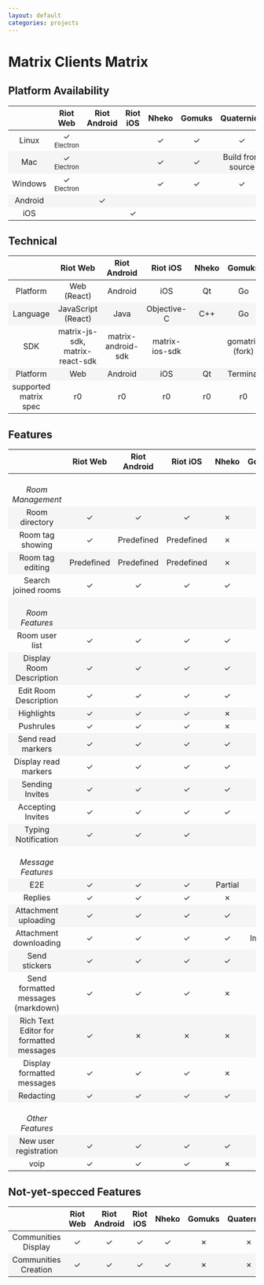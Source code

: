 ```yaml
---
layout: default
categories: projects
---
```


<style>
table {
    width: 100%
}

table tr td {
    width: 8%
}

table tr td:nth-child(1) {
    width: 20%
}

#document table:first-of-type tr td:nth-child(1) {
  white-space: &#10007;wrap;
}

table tr:nth-child(even) {
  background-color: #f5f5f5;
}

.green {
    color: #78A830;
    font-weight: bold;
     font-size: x-large;
}
.orange {
    color: #F0A800;
}
.red {
    color: #D84830;
}
small {
    font-size: small;
    font-weight: normal;
}
</style>
<!-- https://www.colourlovers.com/palette/65580/traffic_light <-  &#10003; pls -->
<script>
jQuery(document).ready(function () {
    jQuery("td").each(function( index ) {
        var text = jQuery( this ).text();
        if (text.startsWith("Yes") || text.startsWith("✓")) {
            jQuery(this).addClass("green");
        }
        if (text.match(/Build from source|WIP|Predefined|Images|Partial/))
        {
            jQuery(this).addClass("orange");
        }
        if (text === "No" || text.startsWith("✗")) {
            jQuery(this).addClass("red");
        }
    });
});
</script>

# Matrix Clients Matrix

## Platform Availability

||    Riot Web    |    Riot Android    |    Riot iOS    |    Nheko    |    Gomuks    |    Quaternion    |    Fractal    |    Seaglass    |    Matrique    |    uMatriks
:---:|:---:|:---:|:---:|:---:|:---:|:---:|:---:|:---:|:---:|:---:
Linux|&#10003;<br /><small>Electron</small>    |            |          | &#10003;  | &#10003;     | &#10003;        | &#10003;    | 
Mac|&#10003;<br /><small>Electron</small>||                    | &#10003;   | &#10003;    | Build from source | WIP      | &#10003;
Windows|&#10003;<br /><small>Electron</small>||           |         &#10003;|      &#10003;|&#10003;||
Android||&#10003;||||||
iOS|||&#10003;|||||

## Technical

||    Riot Web    |    Riot Android    |    Riot iOS    |    Nheko    |    Gomuks    |    Quaternion    |    Fractal    |    Seaglass    |    Matrique    |    uMatriks
:---:|:---:|:---:|:---:|:---:|:---:|:---:|:---:|:---:|:---:|:---:
Platform| Web (React)|Android|iOS|Qt|Go|Qt|GTK+|Cocoa
Language| JavaScript (React)|Java|Objective-C|C++|Go|C++|Rust|Swift
SDK | matrix-js-sdk, matrix-react-sdk| matrix-android-sdk|matrix-ios-sdk||gomatrix (fork)|libqmatrixclient|||libqmatrixclient|
Platform|Web|Android|iOS|Qt|Terminal|Qt|GTK+|macOS
supported matrix spec|r0|r0|r0|r0|r0|r0|r0|r0

## Features

||    Riot Web    |    Riot Android    |    Riot iOS    |    Nheko    |    Gomuks    |    Quaternion    |    Fractal    |    Seaglass    |    Matrique    |    uMatriks
:---:|:---:|:---:|:---:|:---:|:---:|:---:|:---:|:---:|:---:|:---:
<br/>*Room Management*|
Room directory|  &#10003;|     &#10003;|        &#10003;|     &#10007;|      &#10007;|          &#10007;|       &#10003;|        &#10007;|        &#10007;|        &#10007;|
Room tag showing| &#10003;|  Predefined|      Predefined|     &#10007;|      &#10003;|          &#10003;|       &#10007;|        &#10007;|        &#10007;|        &#10007;|
Room tag editing|Predefined| Predefined|      Predefined|     &#10007;|      &#10007;|          &#10003;|       &#10007;|        &#10007;|        &#10007;|        &#10007;|
Search joined rooms| &#10003;| &#10003;|        &#10003;|     &#10003;|      &#10003;|          &#10007;|       &#10003;|        &#10003;|        &#10003;|        &#10007;|
<br/>*Room Features*|
Room user list| &#10003;|      &#10003;|        &#10003;|     &#10003;|      &#10003;|          &#10003;|       &#10003;|        &#10003;|        &#10003;|        &#10007;|
Display Room Description|&#10003;|&#10003;|     &#10003;|     &#10003;|      &#10003;|          &#10003;|       &#10003;|        &#10003;|        &#10003;|        &#10003;|
Edit Room Description|&#10003;|&#10003;|        &#10003;|     &#10003;|      &#10007;|          &#10003;|       &#10003;|        &#10007;|        &#10003;|        &#10007;|
Highlights |&#10003;|          &#10003;|        &#10003;|     &#10007;|      &#10003;|          &#10003;|       &#10003;|        &#10003;|        &#10003;|        &#10003;|
Pushrules | &#10003;|          &#10003;|        &#10003;|     &#10007;|      &#10003;|          &#10003;|       &#10007;|        &#10007;|        &#10007;|        &#10007;|
Send read markers| &#10003;|   &#10003;|        &#10003;|     &#10003;|      &#10003;|          &#10003;|       &#10007;|        &#10007;|        &#10007;|        &#10007;|
Display read markers |&#10003;|&#10003;|        &#10003;|     &#10003;|      &#10007;|          &#10007;|       &#10007;|        &#10007;|        &#10007;|        &#10007;|
Sending Invites| &#10003;| &#10003;|            &#10003;|     &#10003;|      &#10007;|          &#10003;|       &#10003;|        &#10007;|        &#10007;|        &#10007;|
Accepting Invites| &#10003;| &#10003;|          &#10003;|     &#10003;|      &#10007;|          &#10003;|       &#10003;|        &#10003;|        &#10007;|        &#10007;|
Typing Notification|&#10003;|  &#10003;|        &#10003;|             |              |          &#10003;|               |                |        &#10003;|        &#10007;|
<br/>*Message Features*|
E2E|&#10003;|                  &#10003;|        &#10003;|      Partial|      &#10007;|          &#10007;|       &#10007;|        &#10003;|        &#10007;|        &#10007;|
Replies| &#10003;|             &#10003;|        &#10003;|     &#10007;|      &#10007;|          &#10007;|       &#10007;|        &#10007;|        &#10007;|        &#10007;|
Attachment uploading|&#10003;| &#10003;|        &#10003;|     &#10003;|      &#10007;|          &#10007;|       &#10003;|        &#10007;|        &#10007;|        &#10007;|
Attachment downloading| &#10003;| &#10003;|     &#10003;|     &#10003;|        Images|          &#10003;|       &#10003;|        &#10003;|        &#10003;|        &#10007;|
Send stickers| &#10003;|       &#10003;|        &#10003;|     &#10003;|      &#10007;|          &#10007;|       &#10007;|        &#10007;|        &#10007;|        &#10007;|
Send formatted messages (markdown)|&#10003;|&#10003;|&#10003;|&#10007;|      &#10003;|          &#10003;|       &#10003;|        &#10003;|        &#10003;|        &#10007;|
Rich Text Editor for formatted messages| &#10003;|&#10007;|&#10007;|&#10007;|&#10007;|          &#10007;|       &#10007;|        &#10007;|        &#10007;|        &#10007;|
Display formatted messages| &#10003;| &#10003;| &#10003;|     &#10007;|      &#10003;|          &#10007;|       &#10007;|        &#10003;|        &#10007;|        &#10007;|
Redacting | &#10003;|          &#10003;|        &#10003;|     &#10003;|      &#10007;|          &#10007;|       &#10003;|        &#10003;|        &#10007;|        &#10007;|
<br/>*Other Features*|
New user registration|&#10003;|&#10003;|        &#10003;|     &#10003;|      &#10007;|          &#10007;|       &#10007;|        &#10007;|        &#10007;|        &#10007;|
voip|&#10003;|                 &#10003;|        &#10003;|     &#10007;|      &#10007;|          &#10007;|       &#10007;|        &#10007;|        &#10007;|        &#10007;|

## Not-yet-specced Features

||    Riot Web    |    Riot Android    |    Riot iOS    |    Nheko    |    Gomuks    |    Quaternion    |    Fractal    |    Seaglass    |    Matrique    |    uMatriks
:---:|:---:|:---:|:---:|:---:|:---:|:---:|:---:|:---:|:---:|:---:
Communities Display|&#10003;|  &#10003;|        &#10003;|     &#10003;|      &#10007;|          &#10007;|       &#10007;|        &#10007;|        &#10007;|        &#10007;|
Communities Creation|&#10003;| &#10003;|        &#10003;|     &#10003;|      &#10007;|          &#10007;|       &#10007;|        &#10007;|        &#10007;|        &#10007;|